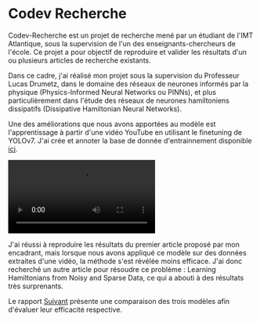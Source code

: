 # Codev Recherche

Codev-Recherche est un projet de recherche mené par un étudiant de l'IMT Atlantique, sous la supervision de l'un des enseignants-chercheurs de l'école. Ce projet a pour objectif de reproduire et valider les résultats d'un ou plusieurs articles de recherche existants.

Dans ce cadre, j'ai réalisé mon projet sous la supervision du Professeur Lucas Drumetz, dans le domaine des réseaux de neurones informés par la physique (Physics-Informed Neural Networks ou PINNs), et plus particulièrement dans l'étude des réseaux de neurones hamiltoniens dissipatifs (Dissipative Hamiltonian Neural Networks).

Une des améliorations que nous avons apportées au modèle est l'apprentissage à partir d'une vidéo YouTube en utilisant le finetuning de YOLOv7. J'ai crée et annoter la base de donnée d'entrainnement disponible [ici](https://universe.roboflow.com/pendulum/ccprime/browse?queryText=&pageSize=50&startingIndex=0&browseQuery=true).

<video src="https://github.com/lha2023/Codev-Recherche/blob/main/Output%20YoloV7.mp4" controls="controls" style="max-width: 100%;">
    Your browser does not support the video tag.
</video>

J'ai réussi à reproduire les résultats du premier article proposé par mon encadrant, mais lorsque nous avons appliqué ce modèle sur des données extraites d'une vidéo, la méthode s'est révélée moins efficace. J'ai donc recherché un autre article pour résoudre ce problème : Learning Hamiltonians from Noisy and Sparse Data, ce qui a abouti à des résultats très surprenants.

Le rapport [Suivant](https://github.com/lha2023/Codev-Recherche/blob/main/Rapport%20CODEV%20Recherche.pdf) présente une comparaison des trois modèles afin d'évaluer leur efficacité respective.
